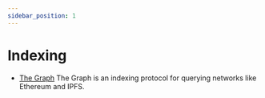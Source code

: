 ```yaml
---
sidebar_position: 1
---
```


# Indexing

- [The Graph](https://thegraph.com/en/) The Graph is an indexing protocol for querying networks like Ethereum and IPFS.
